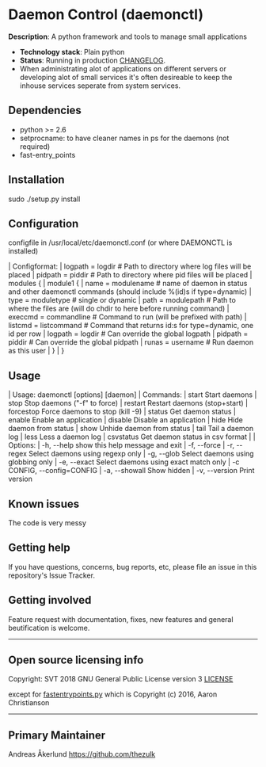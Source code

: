 # Daemon Control (daemonctl)

**Description**:  A python framework and tools to manage small applications

  - **Technology stack**: Plain python
  - **Status**:  Running in production [CHANGELOG](CHANGELOG.md).
  - When administrating alot of applications on different servers or developing alot of small services it's often desireable to keep the inhouse services seperate from system services.


## Dependencies

 - python >= 2.6
 - setprocname: to have cleaner names in ps for the daemons (not required)
 - fast-entry_points

## Installation

sudo ./setup.py install

## Configuration

configfile in /usr/local/etc/daemonctl.conf (or where DAEMONCTL is installed)

| Configformat:
|   logpath = logdir # Path to directory where log files will be placed
|   pidpath = piddir # Path to directory where pid files will be placed
|   modules {
|    module1 {
|     name = modulename # name of daemon in status and other daemonctl commands (should include %(id)s if type=dynamic)
|     type = moduletype # single or dynamic
|     path = modulepath # Path to where the files are (will do chdir to here before running command)
|     execcmd = commandline # Command to run (will be prefixed with path)
|     listcmd = listcommand # Command that returns id:s for type=dynamic, one id per row
|     logpath = logdir # Can override the global logpath
|     pidpath = piddir # Can override the global pidpath
|     runas = username # Run daemon as this user
|    }
|   }

## Usage
|  Usage: daemonctl [options] <command> [daemon]
|       Commands:
|          start        Start daemons
|          stop         Stop daemons ("-f" to force)
|          restart      Restart daemons (stop+start)
|          forcestop    Force daemons to stop (kill -9)
|          status       Get daemon status
|          enable       Enable an application
|          disable      Disable an application
|          hide         Hide daemon from status
|          show         Unhide daemon from status
|          tail         Tail a daemon log
|          less         Less a daemon log
|          csvstatus    Get daemon status in csv format
|
|      Options:
|        -h, --help            show this help message and exit
|        -f, --force
|        -r, --regex           Select daemons using regexp only
|        -g, --glob            Select daemons using globbing only
|        -e, --exact           Select daemons using exact match only
|        -c CONFIG, --config=CONFIG
|        -a, --showall         Show hidden
|        -v, --version         Print version

## Known issues

The code is very messy

## Getting help

If you have questions, concerns, bug reports, etc, please file an issue in this repository's Issue Tracker.

## Getting involved

Feature request with documentation, fixes, new features and general beutification is welcome.

----

## Open source licensing info

Copyright: SVT 2018
GNU General Public License version 3
[LICENSE](LICENSE)

except for [fastentrypoints.py](https://github.com/ninjaaron/fast-entry_points) which is Copyright (c) 2016, Aaron Christianson 

---

## Primary Maintainer

Andreas Åkerlund https://github.com/thezulk
